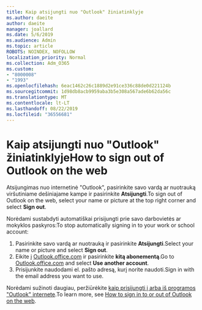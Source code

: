 ```yaml
---
title: Kaip atsijungti nuo "Outlook" žiniatinklyje
ms.author: daeite
author: daeite
manager: joallard
ms.date: 5/6/2019
ms.audience: Admin
ms.topic: article
ROBOTS: NOINDEX, NOFOLLOW
localization_priority: Normal
ms.collection: Adm_O365
ms.custom:
- "8000008"
- "1993"
ms.openlocfilehash: 6eac1462c26c1889d2e91ce336c88de0d221124b
ms.sourcegitcommit: 1d98db8acb9959aba3b5e308a567ade6b62da56c
ms.translationtype: MT
ms.contentlocale: lt-LT
ms.lasthandoff: 08/22/2019
ms.locfileid: "36556681"
---
```

# <a name="how-to-sign-out-of-outlook-on-the-web"></a><span data-ttu-id="ce747-102">Kaip atsijungti nuo "Outlook" žiniatinklyje</span><span class="sxs-lookup"><span data-stu-id="ce747-102">How to sign out of Outlook on the web</span></span>

<span data-ttu-id="ce747-103">Atsijungimas nuo internetinė "Outlook", pasirinkite savo vardą ar nuotrauką viršutiniame dešiniajame kampe ir pasirinkite **Atsijungti**.</span><span class="sxs-lookup"><span data-stu-id="ce747-103">To sign out of Outlook on the web, select your name or picture at the top right corner and select **Sign out**.</span></span>

<span data-ttu-id="ce747-104">Norėdami sustabdyti automatiškai prisijungti prie savo darbovietės ar mokyklos paskyros:</span><span class="sxs-lookup"><span data-stu-id="ce747-104">To stop automatically signing in to your work or school account:</span></span>

1. <span data-ttu-id="ce747-105">Pasirinkite savo vardą ar nuotrauką ir pasirinkite **Atsijungti**.</span><span class="sxs-lookup"><span data-stu-id="ce747-105">Select your name or picture and select **Sign out**.</span></span>
1. <span data-ttu-id="ce747-106">Eikite į [Outlook.office.com](https://outlook.office.com/) ir pasirinkite **kitą abonementą**.</span><span class="sxs-lookup"><span data-stu-id="ce747-106">Go to [Outlook.office.com](https://outlook.office.com/) and select **Use another account**.</span></span>
1. <span data-ttu-id="ce747-107">Prisijunkite naudodami el. pašto adresą, kurį norite naudoti.</span><span class="sxs-lookup"><span data-stu-id="ce747-107">Sign in with the email address you want to use.</span></span>

<span data-ttu-id="ce747-108">Norėdami sužinoti daugiau, peržiūrėkite [kaip prisijungti į arba iš programos "Outlook" internete](https://support.office.com/article/763fab4d-0138-4814-b450-37fc286bcb79).</span><span class="sxs-lookup"><span data-stu-id="ce747-108">To learn more, see [How to sign in to or out of Outlook on the web](https://support.office.com/article/763fab4d-0138-4814-b450-37fc286bcb79).</span></span>